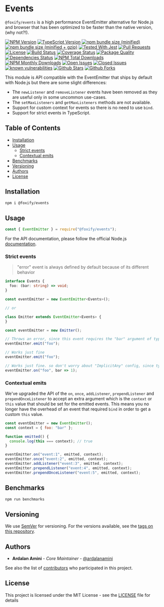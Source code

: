 # Events <!-- omit in toc -->

`@foxify/events` is a high performance EventEmitter alternative for Node.js and browser that has been optimized to be faster than the native version, (why not?!).

[![NPM Version](https://img.shields.io/npm/v/@foxify/events.svg)](https://www.npmjs.com/package/@foxify/events)
[![TypeScript Version](https://img.shields.io/npm/types/@foxify/events.svg)](https://www.typescriptlang.org)
[![npm bundle size (minified)](https://img.shields.io/bundlephobia/min/@foxify/events.svg)](https://www.npmjs.com/package/@foxify/events)
[![npm bundle size (minified + gzip)](https://img.shields.io/bundlephobia/minzip/@foxify/events.svg)](https://www.npmjs.com/package/@foxify/events)
[![Tested With Jest](https://img.shields.io/badge/tested_with-jest-99424f.svg)](https://github.com/facebook/jest)
[![Pull Requests](https://img.shields.io/badge/PRs-Welcome-brightgreen.svg)](https://github.com/foxifyjs/events/pulls)
[![License](https://img.shields.io/github/license/foxifyjs/events.svg)](https://github.com/foxifyjs/events/blob/master/LICENSE)
[![Build Status](https://github.com/foxifyjs/events/workflows/Test/badge.svg)](https://github.com/foxifyjs/events/actions)
[![Coverage Status](https://codecov.io/gh/foxifyjs/events/branch/master/graph/badge.svg)](https://codecov.io/gh/foxifyjs/events)
[![Package Quality](http://npm.packagequality.com/shield/%40foxify%2Fodin.svg)](http://packagequality.com/#?package=@foxify/events)
[![Dependencies Status](https://david-dm.org/foxifyjs/events.svg)](https://david-dm.org/foxifyjs/events)
[![NPM Total Downloads](https://img.shields.io/npm/dt/@foxify/events.svg)](https://www.npmjs.com/package/@foxify/events)
[![NPM Monthly Downloads](https://img.shields.io/npm/dm/@foxify/events.svg)](https://www.npmjs.com/package/@foxify/events)
[![Open Issues](https://img.shields.io/github/issues-raw/foxifyjs/events.svg)](https://github.com/foxifyjs/events/issues?q=is%3Aopen+is%3Aissue)
[![Closed Issues](https://img.shields.io/github/issues-closed-raw/foxifyjs/events.svg)](https://github.com/foxifyjs/events/issues?q=is%3Aissue+is%3Aclosed)
[![known vulnerabilities](https://snyk.io/test/github/foxifyjs/events/badge.svg?targetFile=package.json)](https://snyk.io/test/github/foxifyjs/events?targetFile=package.json)
[![Github Stars](https://img.shields.io/github/stars/foxifyjs/events.svg?style=social)](https://github.com/foxifyjs/events)
[![Github Forks](https://img.shields.io/github/forks/foxifyjs/events.svg?style=social&label=Fork)](https://github.com/foxifyjs/events)

This module is API compatible with the EventEmitter that ships by default with Node.js but there are some slight differences:

- The `newListener` and `removeListener` events have been removed as they are useful only in some uncommon use-cases.
- The `setMaxListeners` and `getMaxListeners` methods are not available.
- Support for custom context for events so there is no need to use `bind`.
- Support for strict events in TypeScript.

## Table of Contents <!-- omit in toc -->

- [Installation](#installation)
- [Usage](#usage)
  - [Strict events](#strict-events)
  - [Contextual emits](#contextual-emits)
- [Benchmarks](#benchmarks)
- [Versioning](#versioning)
- [Authors](#authors)
- [License](#license)

## Installation

```bash
npm i @foxify/events
```

## Usage

```js
const { EventEmitter } = require("@foxify/events");
```

For the API documentation, please follow the official Node.js [documentation](https://nodejs.org/api/events.html).

### Strict events

> "error" event is always defined by default because of its different behavior

```ts
interface Events {
  foo: (bar: string) => void;
}

const eventEmitter = new EventEmitter<Events>();

// or

class Emitter extends EventEmitter<Events> {
}

const eventEmitter = new Emitter();

// Throws an error, since this event requires the "bar" argument of type "string"
eventEmitter.emit("foo");

// Works just fine
eventEmitter.emit("foo");

// Works just fine. so don't worry about "ImplicitAny" config, since type of "bar" is defined as "string"
eventEmitter.on("foo", bar => 1);

```

### Contextual emits

We've upgraded the API of the `on`, `once`, `addListener`, `prependListener` and
`prependOnceListener` to accept an extra argument which is the `context`
or `this` value that should be set for the emitted events. This means you no
longer have the overhead of an event that required `bind` in order to get a
custom `this` value.

```js
const eventEmitter = new EventEmitter();
const context = { foo: "bar" };

function emitted() {
  console.log(this === context); // true
}

eventEmitter.on("event:1", emitted, context);
eventEmitter.once("event:2", emitted, context);
eventEmitter.addListener("event:3", emitted, context);
eventEmitter.prependListener("event:4", emitted, context);
eventEmitter.prependOnceListener("event:5", emitted, context);
```

## Benchmarks

```bash
npm run benchmarks
```

## Versioning

We use [SemVer](http://semver.org) for versioning. For the versions available, see the [tags on this repository](https://github.com/foxifyjs/events/tags).

## Authors

- **Ardalan Amini** - *Core Maintainer* - [@ardalanamini](https://github.com/ardalanamini)

See also the list of [contributors](https://github.com/foxifyjs/events/contributors) who participated in this project.

## License

This project is licensed under the MIT License - see the [LICENSE](LICENSE) file for details

